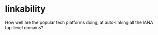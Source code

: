 # linkability
How well are the popular tech platforms doing, at auto-linking all the IANA top-level domains?
